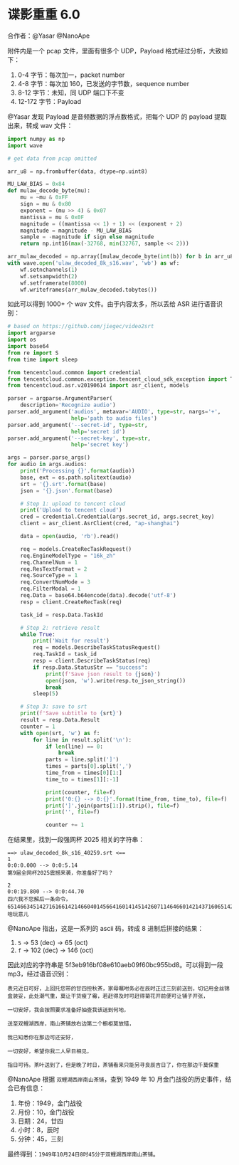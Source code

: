 # 谍影重重 6.0

合作者：@Yasar @NanoApe

附件内是一个 pcap 文件，里面有很多个 UDP，Payload 格式经过分析，大致如下：

1. 0-4 字节：每次加一，packet number
2. 4-8 字节：每次加 160，已发送的字节数，sequence number
3. 8-12 字节：未知，同 UDP 端口下不变
4. 12-172 字节：Payload

@Yasar 发现 Payload 是音频数据的浮点数格式，把每个 UDP 的 payload 提取出来，转成 wav 文件：

```python
import numpy as np
import wave

# get data from pcap omitted

arr_u8 = np.frombuffer(data, dtype=np.uint8)

MU_LAW_BIAS = 0x84
def mulaw_decode_byte(mu):
    mu = ~mu & 0xFF
    sign = mu & 0x80
    exponent = (mu >> 4) & 0x07
    mantissa = mu & 0x0F
    magnitude = ((mantissa << 1) + 1) << (exponent + 2)
    magnitude = magnitude - MU_LAW_BIAS
    sample = -magnitude if sign else magnitude
    return np.int16(max(-32768, min(32767, sample << 2)))

arr_mulaw_decoded = np.array([mulaw_decode_byte(int(b)) for b in arr_u8], dtype=np.int16)
with wave.open('ulaw_decoded_8k_s16.wav', 'wb') as wf:
    wf.setnchannels(1)
    wf.setsampwidth(2)
    wf.setframerate(8000)
    wf.writeframes(arr_mulaw_decoded.tobytes())
```

如此可以得到 1000+ 个 wav 文件。由于内容太多，所以丢给 ASR 进行语音识别：

```python
# based on https://github.com/jiegec/video2srt
import argparse
import os
import base64
from re import S
from time import sleep

from tencentcloud.common import credential
from tencentcloud.common.exception.tencent_cloud_sdk_exception import TencentCloudSDKException
from tencentcloud.asr.v20190614 import asr_client, models

parser = argparse.ArgumentParser(
    description='Recognize audio')
parser.add_argument('audios', metavar='AUDIO', type=str, nargs='+',
                    help='path to audio files')
parser.add_argument('--secret-id', type=str,
                    help='secret id')
parser.add_argument('--secret-key', type=str,
                    help='secret key')

args = parser.parse_args()
for audio in args.audios:
    print('Processing {}'.format(audio))
    base, ext = os.path.splitext(audio)
    srt = '{}.srt'.format(base)
    json = '{}.json'.format(base)

    # Step 1: upload to tencent cloud
    print('Upload to tencent cloud')
    cred = credential.Credential(args.secret_id, args.secret_key)
    client = asr_client.AsrClient(cred, "ap-shanghai")

    data = open(audio, 'rb').read()

    req = models.CreateRecTaskRequest()
    req.EngineModelType = "16k_zh"
    req.ChannelNum = 1
    req.ResTextFormat = 2
    req.SourceType = 1
    req.ConvertNumMode = 3
    req.FilterModal = 1
    req.Data = base64.b64encode(data).decode('utf-8')
    resp = client.CreateRecTask(req)

    task_id = resp.Data.TaskId

    # Step 2: retrieve result
    while True:
        print('Wait for result')
        req = models.DescribeTaskStatusRequest()
        req.TaskId = task_id
        resp = client.DescribeTaskStatus(req)
        if resp.Data.StatusStr == "success":
            print(f'Save json result to {json}')
            open(json, 'w').write(resp.to_json_string())
            break
        sleep(5)

    # Step 3: save to srt
    print(f'Save subtitle to {srt}')
    result = resp.Data.Result
    counter = 1
    with open(srt, 'w') as f:
        for line in result.split('\n'):
            if len(line) == 0:
                break
            parts = line.split(']')
            times = parts[0].split(',')
            time_from = times[0][1:]
            time_to = times[1][:-1]

            print(counter, file=f)
            print('0:{} --> 0:{}'.format(time_from, time_to), file=f)
            print(']'.join(parts[1:]).strip(), file=f)
            print('', file=f)

            counter += 1
```

在结果里，找到一段强网杯 2025 相关的字符串：

```srt
==> ulaw_decoded_8k_s16_40259.srt <==
1
0:0:0.000 --> 0:0:5.14
第9届全网杯2025震撼来袭，你准备好了吗？

2
0:0:19.800 --> 0:0:44.70
四六我不您解后一条命令，6514663451427161661421466040145664160141451426071146466014214371606514214470。
啥玩意儿
```

@NanoApe 指出，这是一系列的 ascii 码，转成 8 进制后拼接的结果：

1. `5` -> 53 (dec) -> 65 (oct)
2. `f` -> 102 (dec) -> 146 (oct)

因此对应的字符串是 5f3eb916bf08e610aeb09f60bc955bd8。可以得到一段 mp3，经过语音识别：

```
表兄近日可好，上回托您带的甘四担秋茶，家母嘱咐务必在辰时正过三刻前送到，切记用金丝锦盒装妥，此处潮气重，莫让干货瘦了霉，若赶得及时可赶得菊花开前便可让铺子开张，

一切安好，我会按照要求准备好抽查我该送到何地，

送至双鲤湖西岸，南山茶铺放右边第二个橱柜莫放错，

我已知悉你在那边可还安好，

一切安好，希望你我二人早日相见，

指日可待。茶叶送到了，但是晚了时日，茶铺看来只能另寻良辰吉日了，你在那边千莫保重
```

@NanoApe 根据 `双鲤湖西岸南山茶铺`，查到 1949 年 10 月金门战役的历史事件，结合已有信息：

1. 年份：1949，金门战役
2. 月份：10，金门战役
3. 日期：24，廿四
4. 小时：8，辰时
5. 分钟：45，三刻

最终得到：`1949年10月24日8时45分于双鲤湖西岸南山茶铺`。
